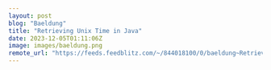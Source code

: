 ```yaml
---
layout: post
blog: "Baeldung"
title: "Retrieving Unix Time in Java"
date: 2023-12-05T01:11:06Z
image: images/baeldung.png
remote_url: "https://feeds.feedblitz.com/~/844018100/0/baeldung~Retrieving-Unix-Time-in-Java"
---
```

